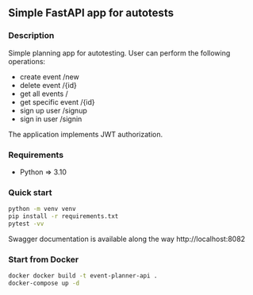 ## Simple FastAPI app for autotests

### Description

Simple planning app for autotesting. User can perform the following operations:

- create event /new
- delete event /{id}
- get all events /
- get specific event /{id}
- sign up user /signup
- sign in user /signin

The application implements JWT authorization.

### Requirements

- Python => 3.10

### Quick start

```bash
python -m venv venv
pip install -r requirements.txt
pytest -vv
```

Swagger documentation is available along the way http://localhost:8082

### Start from Docker

```bash
docker docker build -t event-planner-api .
docker-compose up -d
```